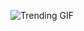 
<!-- GIF_SECTION -->
![Trending GIF](https://media3.giphy.com/media/v1.Y2lkPThiYjIxNzcyZnY2eTJqaDY5bmZmcDlsbGNlOHFtY2loY2J0ejUyazNxNmsweXV5ZyZlcD12MV9naWZzX3NlYXJjaCZjdD1n/KEzraGlQTEHkarhUPO/giphy.gif)
<!-- END_GIF_SECTION -->
